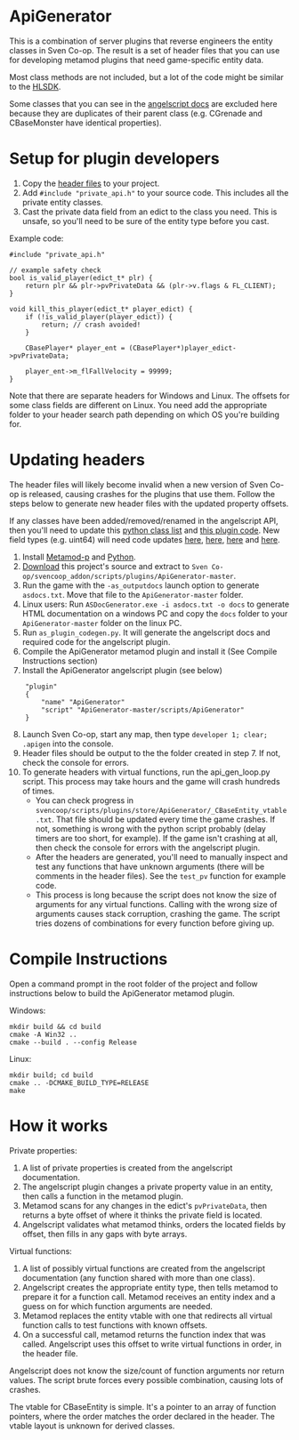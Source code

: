 # ApiGenerator
This is a combination of server plugins that reverse engineers the entity classes in Sven Co-op. The result is a set of header files that you can use for developing metamod plugins that need game-specific entity data.

Most class methods are not included, but a lot of the code might be similar to the [HLSDK](https://github.com/ValveSoftware/halflife).

Some classes that you can see in the [angelscript docs](https://baso88.github.io/SC_AngelScript/docs/Classes.htm) are excluded here because they are duplicates of their parent class (e.g. CGrenade and CBaseMonster have identical properties).

# Setup for plugin developers
1. Copy the [header files](https://github.com/wootguy/ApiGenerator/tree/master/include/sven) to your project.
2. Add `#include "private_api.h"` to your source code. This includes all the private entity classes.
3. Cast the private data field from an edict to the class you need. This is unsafe, so you'll need to be sure of the entity type before you cast.

Example code:

```
#include "private_api.h"

// example safety check
bool is_valid_player(edict_t* plr) {
    return plr && plr->pvPrivateData && (plr->v.flags & FL_CLIENT);
}

void kill_this_player(edict_t* player_edict) {
    if (!is_valid_player(player_edict)) {
        return; // crash avoided!
    }

    CBasePlayer* player_ent = (CBasePlayer*)player_edict->pvPrivateData;
    
    player_ent->m_flFallVelocity = 99999;
}
```


Note that there are separate headers for Windows and Linux. The offsets for some class fields are different on Linux. You need add the appropriate folder to your header search path depending on which OS you're building for. 

# Updating headers
The header files will likely become invalid when a new version of Sven Co-op is released, causing crashes for the plugins that use them. Follow the steps below to generate new header files with the updated property offsets.

If any classes have been added/removed/renamed in the angelscript API, then you'll need to update this [python class list](https://github.com/wootguy/ApiGenerator/blob/16c18d244acaf5b1e04e893788c2c2b0037ecc56/as_plugin_codegen.py#L6-L28) and [this plugin code](https://github.com/wootguy/ApiGenerator/blob/16c18d244acaf5b1e04e893788c2c2b0037ecc56/scripts/ApiGenerator.as#L251-L275). New field types (e.g. uint64) will need code updates [here](https://github.com/wootguy/ApiGenerator/blob/16c18d244acaf5b1e04e893788c2c2b0037ecc56/as_plugin_codegen.py#L42-L128), [here](https://github.com/wootguy/ApiGenerator/blob/16c18d244acaf5b1e04e893788c2c2b0037ecc56/scripts/ApiGenerator.as#L5-L19), [here](https://github.com/wootguy/ApiGenerator/blob/16c18d244acaf5b1e04e893788c2c2b0037ecc56/scripts/ApiGenerator.as#L60-L106) and [here](https://github.com/wootguy/ApiGenerator/blob/16c18d244acaf5b1e04e893788c2c2b0037ecc56/scripts/ApiGenerator.as#L137-L187).

1. Install [Metamod-p](https://github.com/wootguy/metamod-p/blob/master/README.md) and [Python](https://www.python.org/downloads/).
2. [Download](https://github.com/wootguy/ApiGenerator/archive/refs/heads/master.zip) this project's source and extract to `Sven Co-op/svencoop_addon/scripts/plugins/ApiGenerator-master`.
3. Run the game with the `-as_outputdocs` launch option to generate `asdocs.txt`. Move that file to the `ApiGenerator-master` folder.
4. Linux users: Run `ASDocGenerator.exe -i asdocs.txt -o docs` to generate HTML documentation on a windows PC and copy the `docs` folder to your `ApiGenerator-master` folder on the linux PC.
5. Run `as_plugin_codegen.py`. It will generate the angelscript docs and required code for the angelscript plugin.
6. Compile the ApiGenerator metamod plugin and install it (See Compile Instructions section)
7. Install the ApiGenerator angelscript plugin (see below)
```
    "plugin"
    {
        "name" "ApiGenerator"
        "script" "ApiGenerator-master/scripts/ApiGenerator"
    }
```
8. Launch Sven Co-op, start any map, then type `developer 1; clear; .apigen` into the console.
9. Header files should be output to the the folder created in step 7. If not, check the console for errors.
10. To generate headers with virtual functions, run the api_gen_loop.py script. This process may take hours and the game will crash hundreds of times.
    - You can check progress in `svencoop/scripts/plugins/store/ApiGenerator/_CBaseEntity_vtable.txt`. That file should be updated every time the game crashes. If not, something is wrong with the python script probably (delay timers are too short, for example). If the game isn't crashing at all, then check the console for errors with the angelscript plugin.
    - After the headers are generated, you'll need to manually inspect and test any functions that have unknown arguments (there will be comments in the header files). See the `test_pv` function for example code.
    - This process is long because the script does not know the size of arguments for any virtual functions. Calling with the wrong size of arguments causes stack corruption, crashing the game. The script tries dozens of combinations for every function before giving up.

# Compile Instructions
Open a command prompt in the root folder of the project and follow instructions below to build the ApiGenerator metamod plugin.

Windows:
```
mkdir build && cd build
cmake -A Win32 ..
cmake --build . --config Release
```
Linux:
```
mkdir build; cd build
cmake .. -DCMAKE_BUILD_TYPE=RELEASE
make
```

# How it works
Private properties:
1. A list of private properties is created from the angelscript documentation.
2. The angelscript plugin changes a private property value in an entity, then calls a function in the metamod plugin.
3. Metamod scans for any changes in the edict's `pvPrivateData`, then returns a byte offset of where it thinks the private field is located.
4. Angelscript validates what metamod thinks, orders the located fields by offset, then fills in any gaps with byte arrays.

Virtual functions:
1. A list of possibly virtual functions are created from the angelscript documentation (any function shared with more than one class).
2. Angelscript creates the appropriate entity type, then tells metamod to prepare it for a function call. Metamod receives an entity index and a guess on for which function arguments are needed.
3. Metamod replaces the entity vtable with one that redirects all virtual function calls to test functions with known offsets.
5. On a successful call, metamod returns the function index that was called. Angelscript uses this offset to write virtual functions in order, in the header file.

Angelscript does not know the size/count of function arguments nor return values. The script brute forces every possible combination, causing lots of crashes.  

The vtable for CBaseEntity is simple. It's a pointer to an array of function pointers, where the order matches the order declared in the header. The vtable layout is unknown for derived classes.
